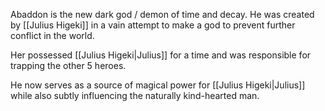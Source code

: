 Abaddon is the new dark god / demon of time and decay. He was created by [[Julius Higeki]] in a vain attempt to make a god to prevent further conflict in the world.
 
 Her possessed [[Julius Higeki|Julius]] for a time and was responsible for trapping the other 5 heroes.
 
 He now serves as a source of magical power for [[Julius Higeki|Julius]] while also subtly influencing the naturally kind-hearted man.